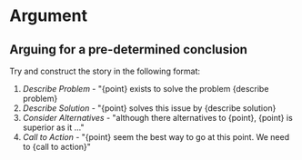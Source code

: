 # Argument

## Arguing for a pre-determined conclusion
Try and construct the story in the following format: 
   
  1. *Describe Problem* - "{point} exists to solve the problem {describe problem}
  2. *Describe Solution* - "{point} solves this issue by {describe solution} 
  3. *Consider Alternatives* - "although there alternatives to {point}, {point} is superior as it ..."
  4. *Call to Action* - "{point} seem the best way to go at this point. We need to {call to action}"

